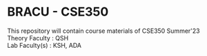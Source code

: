 # BRACU - CSE350
<html>
  <body>
    This repository will contain course materials of CSE350 Summer'23 </br>
    Theory Faculty : QSH </br>
    Lab Faculty(s) : KSH, ADA </br>
    </body>
    </html>

